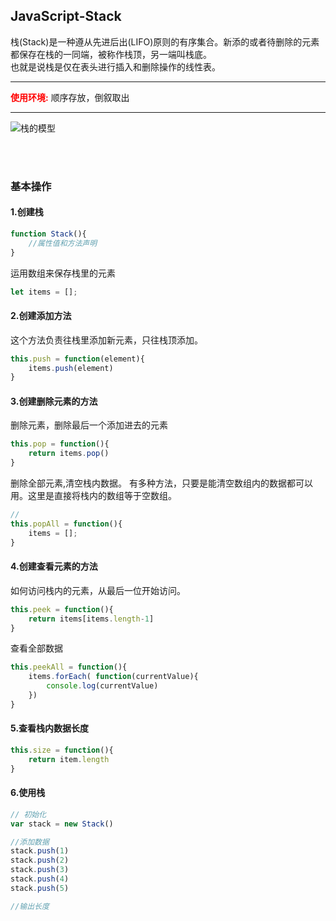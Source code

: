## JavaScript-Stack

栈(Stack)是一种遵从先进后出(LIFO)原则的有序集合。新添的或者待删除的元素都保存在栈的一同端，被称作栈顶，另一端叫栈底。  
也就是说栈是仅在表头进行插入和删除操作的线性表。  

--------

**<font color=#FF0000>使用环境:</font>** 顺序存放，倒叙取出  

--------

![栈的模型](http://i2.51cto.com/images/blog/201801/21/796da6488c298dcd907ee5e204d1215b.png?x-oss-process=image/watermark,size_16,text_QDUxQ1RP5Y2a5a6i,color_FFFFFF,t_100,g_se,x_10,y_10,shadow_90,type_ZmFuZ3poZW5naGVpdGk=)

<br>
<br>

### 基本操作

#### 1.创建栈

``` JavaScript
function Stack(){
	//属性值和方法声明
}
```

运用数组来保存栈里的元素  
``` JavaScript
let items = [];
```

#### 2.创建添加方法

这个方法负责往栈里添加新元素，只往栈顶添加。

``` JavaScript
this.push = function(element){
	items.push(element)
}
```

#### 3.创建删除元素的方法

删除元素，删除最后一个添加进去的元素

``` JavaScript
this.pop = function(){
	return items.pop()
}
```

删除全部元素,清空栈内数据。  有多种方法，只要是能清空数组内的数据都可以用。这里是直接将栈内的数组等于空数组。
``` JavaScript
// 
this.popAll = function(){
	items = [];
}
```


#### 4.创建查看元素的方法
如何访问栈内的元素，从最后一位开始访问。
``` JavaScript
this.peek = function(){
	return items[items.length-1]
}
```

查看全部数据
``` JavaScript
this.peekAll = function(){
	items.forEach( function(currentValue){
		console.log(currentValue)
	})
}
```

#### 5.查看栈内数据长度

``` JavaScript
this.size = function(){
	return item.length
}
```

#### 6.使用栈

``` JavaScript
// 初始化
var stack = new Stack()

//添加数据
stack.push(1)
stack.push(2)
stack.push(3)
stack.push(4)
stack.push(5)

//输出长度

```







